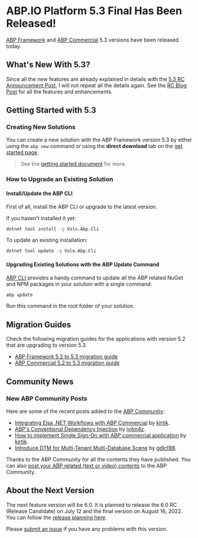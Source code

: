 # ABP.IO Platform 5.3 Final Has Been Released!

[ABP Framework](https://abp.io/) and [ABP Commercial](https://commercial.abp.io/) 5.3 versions have been released today.

## What's New With 5.3?

Since all the new features are already explained in details with the [5.3 RC Announcement Post](https://blog.abp.io/abp/ABP.IO-Platform-5.3-RC-Has-Been-Published), I will not repeat all the details again. See the [RC Blog Post](https://blog.abp.io/abp/ABP.IO-Platform-5.3-RC-Has-Been-Published) for all the features and enhancements.

## Getting Started with 5.3

### Creating New Solutions

You can create a new solution with the ABP Framework version 5.3 by either using the `abp new` command or using the **direct download** tab on the [get started page](https://abp.io/get-started).

> See the [getting started document](https://docs.abp.io/en/abp/latest/Getting-Started) for more.

### How to Upgrade an Existing Solution

#### Install/Update the ABP CLI

First of all, install the ABP CLI or upgrade to the latest version.

If you haven't installed it yet:

```bash
dotnet tool install -g Volo.Abp.Cli
```

To update an existing installation:

```bash
dotnet tool update -g Volo.Abp.Cli
```

#### Upgrading Existing Solutions with the ABP Update Command

[ABP CLI](https://docs.abp.io/en/abp/latest/CLI) provides a handy command to update all the ABP related NuGet and NPM packages in your solution with a single command:

```bash
abp update
```

Run this command in the root folder of your solution.

## Migration Guides

Check the following migration guides for the applications with version 5.2 that are upgrading to version 5.3.

* [ABP Framework 5.2 to 5.3 migration guide](https://docs.abp.io/en/abp/5.3/Migration-Guides/Abp-5_3)
* [ABP Commercial 5.2 to 5.3 migration guide](https://docs.abp.io/en/commercial/5.3/migration-guides/v5_3)

## Community News

### New ABP Community Posts

Here are some of the recent posts added to the [ABP Community](https://community.abp.io/):

* [Integrating Elsa .NET Workflows with ABP Commercial](https://community.abp.io/posts/integrating-elsa-.net-workflows-with-abp-commercial-io32k420) by [kirtik](https://community.abp.io/members/kirtik).
* [ABP's Conventional Dependency Injection](https://community.abp.io/posts/abps-conventional-dependency-injection-948toiqy) by [iyilm4z](https://github.com/iyilm4z).
* [How to implement Single Sign-On with ABP commercial application](https://community.abp.io/posts/how-to-implement-single-signon-with-abp-commercial-application-m5ek38y9) by [kirtik](https://community.abp.io/members/kirtik).
* [Introduce DTM for Multi-Tenant Multi-Database Scene](https://community.abp.io/posts/introduce-dtm-for-multitenant-multidatabase-scene-23ziikbe) by [gdlcf88](https://github.com/gdlcf88).

Thanks to the ABP Community for all the contents they have published. You can also [post your ABP related (text or video) contents](https://community.abp.io/articles/submit) to the ABP Community.

## About the Next Version

The next feature version will be 6.0. It is planned to release the 6.0 RC (Release Candidate) on July 12 and the final version on August 16, 2022. You can follow the [release planning here](https://github.com/abpframework/abp/milestones).

Please [submit an issue](https://github.com/abpframework/abp/issues/new) if you have any problems with this version.
